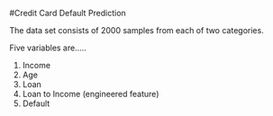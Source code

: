#Credit Card Default Prediction

The data set consists of 2000 samples from each of two categories. 

Five variables are.....

1. Income
2. Age
3. Loan
4. Loan to Income (engineered feature)
5. Default
